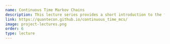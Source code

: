 ```yaml
---
name: Continuous Time Markov Chains
description: This lecture series provides a short introduction to the fascinating field of continuous time Markov chains.
link: https://quantecon.github.io/continuous_time_mcs/
image: project-lectures.png
order: 6
type: lecture
---
```

